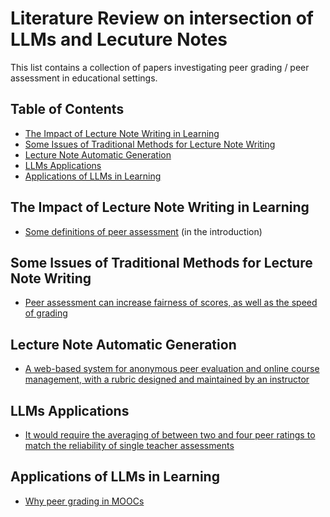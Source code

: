 # Literature Review on intersection of LLMs and Lecuture Notes 

This list contains a collection of papers investigating peer grading / peer assessment in educational settings.

## Table of Contents

- [The Impact of Lecture Note Writing in Learning](#impact-in-learning)
- [Some Issues of Traditional Methods for Lecture Note Writing](#traditional-methods-issues)
- [Lecture Note Automatic Generation](#automatic-generation)
- [LLMs Applications](#LLMs-applications)
- [Applications of LLMs in Learning](#LLMs-applications-in-learning)

## The Impact of Lecture Note Writing in Learning

- [Some definitions of peer assessment](https://www.researchgate.net/profile/Wilfried-Admiraal/publication/27696876_Design_principles_and_outcomes_of_peer_assessment_in_higher_education/links/0fcfd50ae93c1f26f3000000/Design-principles-and-outcomes-of-peer-assessment-in-higher-education.pdf) (in the introduction)


## Some Issues of Traditional Methods for Lecture Note Writing

- [Peer assessment can increase fairness of scores, as well as the speed of grading](https://dl.acm.org/doi/10.1145/3491101.3519682)

## Lecture Note Automatic Generation

- [A web-based system for anonymous peer evaluation and online course management, with a rubric designed and maintained by an instructor](https://dl.acm.org/doi/10.5555/767598.767605)

## LLMs Applications

- [It would require the averaging of between two and four peer ratings to match the reliability of single teacher assessments](https://www.tandfonline.com/doi/abs/10.1080/03075070120076264?journalCode=cshe20#:~:text=Based%20on%20scores%20generated%20by,between%20from%200.20%20to%200.34)

## Applications of LLMs in Learning

- [Why peer grading in MOOCs](https://dl.acm.org/doi/10.5220/0005495501480159)
